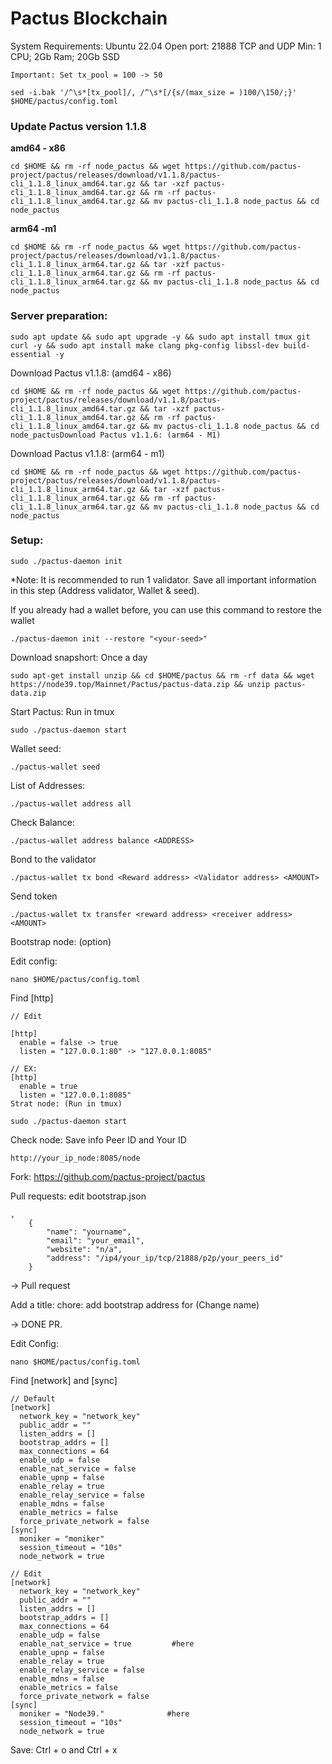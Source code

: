 # Pactus Blockchain
System Requirements: 
Ubuntu 22.04
Open port: 21888 TCP and UDP
Min: 1 CPU; 2Gb Ram; 20Gb SSD


`Important: Set tx_pool = 100 -> 50`

```
sed -i.bak '/^\s*[tx_pool]/, /^\s*[/{s/(max_size = )100/\150/;}' $HOME/pactus/config.toml
```



### Update Pactus version 1.1.8

**amd64 - x86**
```
cd $HOME && rm -rf node_pactus && wget https://github.com/pactus-project/pactus/releases/download/v1.1.8/pactus-cli_1.1.8_linux_amd64.tar.gz && tar -xzf pactus-cli_1.1.8_linux_amd64.tar.gz && rm -rf pactus-cli_1.1.8_linux_amd64.tar.gz && mv pactus-cli_1.1.8 node_pactus && cd node_pactus
```

**arm64 -m1**
```
cd $HOME && rm -rf node_pactus && wget https://github.com/pactus-project/pactus/releases/download/v1.1.8/pactus-cli_1.1.8_linux_arm64.tar.gz && tar -xzf pactus-cli_1.1.8_linux_arm64.tar.gz && rm -rf pactus-cli_1.1.8_linux_arm64.tar.gz && mv pactus-cli_1.1.8 node_pactus && cd node_pactus
```
### Server preparation:

```
sudo apt update && sudo apt upgrade -y && sudo apt install tmux git curl -y && sudo apt install make clang pkg-config libssl-dev build-essential -y 
```
Download Pactus v1.1.8: (amd64 - x86)
```
cd $HOME && rm -rf node_pactus && wget https://github.com/pactus-project/pactus/releases/download/v1.1.8/pactus-cli_1.1.8_linux_amd64.tar.gz && tar -xzf pactus-cli_1.1.8_linux_amd64.tar.gz && rm -rf pactus-cli_1.1.8_linux_amd64.tar.gz && mv pactus-cli_1.1.8 node_pactus && cd node_pactusDownload Pactus v1.1.6: (arm64 - M1)
```

Download Pactus v1.1.8: (arm64 - m1)
```
cd $HOME && rm -rf node_pactus && wget https://github.com/pactus-project/pactus/releases/download/v1.1.8/pactus-cli_1.1.8_linux_arm64.tar.gz && tar -xzf pactus-cli_1.1.8_linux_arm64.tar.gz && rm -rf pactus-cli_1.1.8_linux_arm64.tar.gz && mv pactus-cli_1.1.8 node_pactus && cd node_pactus
```

### Setup:

```
sudo ./pactus-daemon init
```
*Note: It is recommended to run 1 validator.
Save all important information in this step (Address validator, Wallet & seed).

If you already had a wallet before, you can use this command to restore the wallet
```
./pactus-daemon init --restore "<your-seed>"
```

Download snapshort: Once a day
```
sudo apt-get install unzip && cd $HOME/pactus && rm -rf data && wget https://node39.top/Mainnet/Pactus/pactus-data.zip && unzip pactus-data.zip
```

Start Pactus: Run in tmux
```
sudo ./pactus-daemon start
```

Wallet seed:
```
./pactus-wallet seed
```

List of Addresses:
```
./pactus-wallet address all
```

Check Balance:
```
./pactus-wallet address balance <ADDRESS>
```

Bond to the validator
```
./pactus-wallet tx bond <Reward address> <Validator address> <AMOUNT>
```

Send token
```
./pactus-wallet tx transfer <reward address> <receiver address> <AMOUNT>
```

Bootstrap node: (option)

Edit config:
```
nano $HOME/pactus/config.toml
```

Find [http]

```
// Edit

[http]
  enable = false -> true
  listen = "127.0.0.1:80" -> "127.0.0.1:8085"

// EX:
[http]
  enable = true
  listen = "127.0.0.1:8085"
Strat node: (Run in tmux)
```


```
sudo ./pactus-daemon start
```

Check node:
Save info Peer ID and Your ID
```
http://your_ip_node:8085/node
```
Fork: https://github.com/pactus-project/pactus

Pull requests: edit bootstrap.json

```
,
    {
        "name": "yourname",
        "email": "your_email",
        "website": "n/a",
        "address": "/ip4/your_ip/tcp/21888/p2p/your_peers_id"
    }
```
-> Pull request

Add a title: chore: add bootstrap address for <Name> (Change name)

-> DONE PR.

Edit Config:
```
nano $HOME/pactus/config.toml
```

Find [network] and [sync]
```
// Default
[network]
  network_key = "network_key"
  public_addr = ""
  listen_addrs = []
  bootstrap_addrs = []
  max_connections = 64
  enable_udp = false
  enable_nat_service = false
  enable_upnp = false
  enable_relay = true
  enable_relay_service = false
  enable_mdns = false
  enable_metrics = false
  force_private_network = false
[sync]
  moniker = "moniker"
  session_timeout = "10s"
  node_network = true
  
// Edit
[network]
  network_key = "network_key"
  public_addr = ""
  listen_addrs = []
  bootstrap_addrs = []
  max_connections = 64
  enable_udp = false
  enable_nat_service = true         #here
  enable_upnp = false
  enable_relay = true
  enable_relay_service = false
  enable_mdns = false
  enable_metrics = false
  force_private_network = false
[sync]
  moniker = "Node39."              #here
  session_timeout = "10s"
  node_network = true
```
Save: Ctrl + o and Ctrl + x
